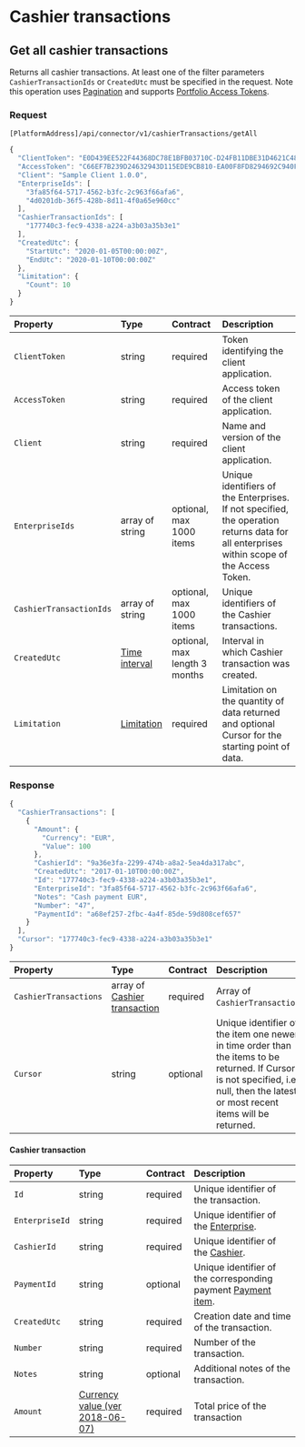 <!-- AUTOMATICALLY GENERATED, DO NOT MODIFY -->
# Cashier transactions

## Get all cashier transactions

Returns all cashier transactions. At least one of the filter parameters `CashierTransactionIds` or `CreatedUtc` must be specified in the request. Note this operation uses [Pagination](../guidelines/pagination.md) and supports [Portfolio Access Tokens](../concepts/multi-property.md).

### Request

`[PlatformAddress]/api/connector/v1/cashierTransactions/getAll`

```javascript
{
  "ClientToken": "E0D439EE522F44368DC78E1BFB03710C-D24FB11DBE31D4621C4817E028D9E1D",
  "AccessToken": "C66EF7B239D24632943D115EDE9CB810-EA00F8FD8294692C940F6B5A8F9453D",
  "Client": "Sample Client 1.0.0",
  "EnterpriseIds": [
    "3fa85f64-5717-4562-b3fc-2c963f66afa6",
    "4d0201db-36f5-428b-8d11-4f0a65e960cc"
  ],
  "CashierTransactionIds": [
    "177740c3-fec9-4338-a224-a3b03a35b3e1"
  ],
  "CreatedUtc": {
    "StartUtc": "2020-01-05T00:00:00Z",
    "EndUtc": "2020-01-10T00:00:00Z"
  },
  "Limitation": {
    "Count": 10
  }
}
```

| Property | Type | Contract | Description |
| :-- | :-- | :-- | :-- |
| `ClientToken` | string | required | Token identifying the client application. |
| `AccessToken` | string | required | Access token of the client application. |
| `Client` | string | required | Name and version of the client application. |
| `EnterpriseIds` | array of string | optional, max 1000 items | Unique identifiers of the Enterprises. If not specified, the operation returns data for all enterprises within scope of the Access Token. |
| `CashierTransactionIds` | array of string | optional, max 1000 items | Unique identifiers of the Cashier transactions. |
| `CreatedUtc` | [Time interval](_objects.md#time-interval) | optional, max length 3 months | Interval in which Cashier transaction was created. |
| `Limitation` | [Limitation](../guidelines/pagination.md#limitation) | required | Limitation on the quantity of data returned and optional Cursor for the starting point of data. |

### Response

```javascript
{
  "CashierTransactions": [
    {
      "Amount": {
        "Currency": "EUR",
        "Value": 100
      },
      "CashierId": "9a36e3fa-2299-474b-a8a2-5ea4da317abc",
      "CreatedUtc": "2017-01-10T00:00:00Z",
      "Id": "177740c3-fec9-4338-a224-a3b03a35b3e1",
      "EnterpriseId": "3fa85f64-5717-4562-b3fc-2c963f66afa6",
      "Notes": "Cash payment EUR",
      "Number": "47",
      "PaymentId": "a68ef257-2fbc-4a4f-85de-59d808cef657"
    }
  ],
  "Cursor": "177740c3-fec9-4338-a224-a3b03a35b3e1"
}
```

| Property | Type | Contract | Description |
| :-- | :-- | :-- | :-- |
| `CashierTransactions` | array of [Cashier transaction](cashiertransactions.md#cashier-transaction) | required | Array of `CashierTransaction`. |
| `Cursor` | string | optional | Unique identifier of the item one newer in time order than the items to be returned. If Cursor is not specified, i.e. null, then the latest or most recent items will be returned. |

#### Cashier transaction

| Property | Type | Contract | Description |
| :-- | :-- | :-- | :-- |
| `Id` | string | required | Unique identifier of the transaction. |
| `EnterpriseId` | string | required | Unique identifier of the [Enterprise](enterprises.md#enterprise). |
| `CashierId` | string | required | Unique identifier of the [Cashier](cashiers.md#cashier). |
| `PaymentId` | string | optional | Unique identifier of the corresponding payment [Payment item](accountingitems.md#payment-item). |
| `CreatedUtc` | string | required | Creation date and time of the transaction. |
| `Number` | string | required | Number of the transaction. |
| `Notes` | string | optional | Additional notes of the transaction. |
| `Amount` | [Currency value (ver 2018-06-07)](_objects.md#currency-value-ver-2018-06-07) | required | Total price of the transaction |
